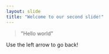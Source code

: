 ```yaml
---
layout: slide
title: "Welcome to our second slide!"
---
```

> "Hello world"

Use the left arrow to go back!
